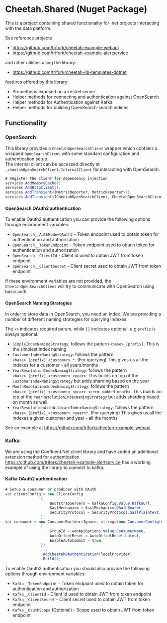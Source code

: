 # Cheetah.Shared (Nuget Package)

This is a project containing shared functionality for .net projects interacting with the data platform.

See reference projects

- <https://github.com/trifork/cheetah-example-webapi>
- <https://github.com/trifork/cheetah-example-alertservice>

and other utilities using the library:

- <https://github.com/trifork/cheetah-lib-templates-dotnet>

features offered by this library:

- Prometheus exposed on a kestrel server
- Helper methods for connecting and authentication against OpenSearch
- Helper methods for Authentication against Kafka
- Helper methods for building OpenSearch-search indices

## Functionality

### OpenSearch

This library provides a `CheetahOpenSearchClient` wrapper which contains a wrapped `OpenSearchClient` with some standard configuration and authentication setup.  
The internal client can be accessed directly at `_cheetahOpenSearchClient.InternalClient` for interacting with OpenSearch.

```c#
# Register the client for dependency injection
services.AddMemoryCache();
services.AddHttpClient();
services.AddTransient<IMetricReporter, MetricReporter>();
services.AddTransient<ICheetahOpenSearchClient, CheetahOpenSearchClient>();
```

#### OpenSearch OAuth2 authentication

To enable Oauth2 authentication you can provide the following options through environment variables:

- `OpenSearch__AuthMode=OAuth2` - Token endpoint used to obtain token for authentication and authorization
- `OpenSearch__TokenEndpoint` - Token endpoint used to obtain token for authentication and authorization
- `OpenSearch__ClientId` - Client id used to obtain JWT from token endpoint
- `OpenSearch__ClientSecret` - Client secret used to obtain JWT from token endpoint

If these environment variables are not provided, the `CheetahOpenSearchClient` will try to communicate with OpenSearch using basic auth.

#### OpenSearch Naming Strategies

In order to store data in OpenSearch, you need an Index.
We are providing a number of different naming strategies for querying Indexes:

The `<>` indicates required param, while `[]` indicates optional. e.g `prefix` is always optional.

- `SimpleIndexNamingStrategy`: follows the pattern `<base>_[prefix]`.
  This is the simplest Index naming
- `CustomerIndexNamingStrategy`: follows the pattern `<base>_[prefix]_<customer>_*`.
  (For querying) This gives us all the Indexes for a customer - all years/months
- `YearResolutionIndexNamingStrategy`: follows the pattern `<base>_[prefix]_<customer>_<year>`.
  This builds on top of the `CustomerIndexNamingStrategy` but adds sharding based on the year
- `MonthResolutionIndexNamingStrategy`: follows the pattern `<base>_[prefix]_<customer>_<year>_<zero-padded month>`.
  This builds on top of the `YearResolutionIndexNamingStrategy` but adds sharding based on month as well.
- `YearResolutionWithWildcardIndexNamingStrategy`: follows the pattern `<base>_[prefix]_<customer>_<year>*`.
  (For querying) This gives us all the Indexes a given customer and year - all the months

See an example at <https://github.com/trifork/cheetah-example-webapi>.

### Kafka

We are using the Confluent.Net client library and have added an additional extension method for authentication.  
<https://github.com/trifork/cheetah-example-alertservice> has a working example of using the library to connect to kafka.

#### Kafka OAuth2 authentication

```c#
# Setup a consumer or producer with OAuth
var clientConfig = new ClientConfig
                {
                    BootstrapServers = kafkaConfig.Value.KafkaUrl,
                    SaslMechanism = SaslMechanism.OAuthBearer,
                    SecurityProtocol = SecurityProtocol.SaslPlaintext,
                };
var consumer = new ConsumerBuilder<Ignore, string>(new ConsumerConfig(clientConfig)
                {
                    GroupId = webApiOptions.Value.ConsumerName,
                    AutoOffsetReset = AutoOffsetReset.Latest,
                    EnableAutoCommit = true,
                })
                ...
                .AddCheetahOAuthentication(localProvider)
                .Build();
```

To enable Oauth2 authentication you should also provide the following options through environment variables:

- `Kafka__TokenEndpoint` - Token endpoint used to obtain token for authentication and authorization
- `Kafka__ClientId` - Client id used to obtain JWT from token endpoint
- `Kafka__ClientSecret` - Client secret used to obtain JWT from token endpoint
- `Kafka__OauthScope` (Optional) - Scope used to obtain JWT from token endpoint

